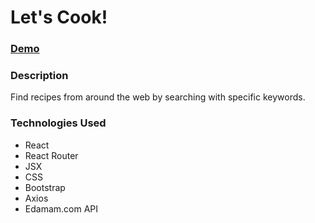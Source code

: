 # Let's Cook!

### [Demo](https://reci-find.herokuapp.com/)

### Description 

Find recipes from around the web by searching with specific keywords.

### Technologies Used

* React
* React Router
* JSX
* CSS
* Bootstrap
* Axios
* Edamam.com API